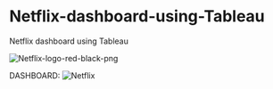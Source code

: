 # Netflix-dashboard-using-Tableau
Netflix dashboard using Tableau

![Netflix-logo-red-black-png](https://user-images.githubusercontent.com/65147413/205559102-2b26f4d7-c6ee-4aea-9a93-e119c3e6cc63.png)


DASHBOARD: ![Netflix](https://user-images.githubusercontent.com/65147413/205558207-a6517698-0145-4e1f-8a5e-50f3e615ca5a.png)

